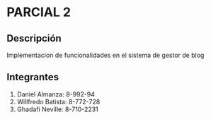 # PARCIAL 2

## Descripción

Implementacion de funcionalidades en el sistema de gestor de blog

## Integrantes

1. Daniel Almanza: 8-992-94
2. Willfredo Batista: 8-772-728
3. Ghadafi Neville: 8-710-2231